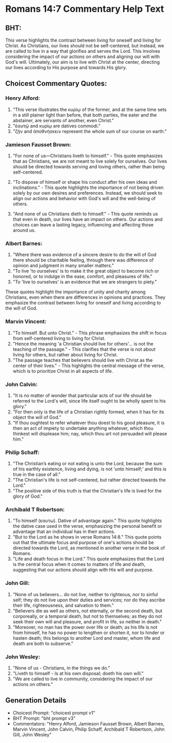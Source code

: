 # Romans 14:7 Commentary Help Text

## BHT:
This verse highlights the contrast between living for oneself and living for Christ. As Christians, our lives should not be self-centered, but instead, we are called to live in a way that glorifies and serves the Lord. This involves considering the impact of our actions on others and aligning our will with God's will. Ultimately, our aim is to live with Christ at the center, directing our lives according to His purpose and towards His glory.

## Choicest Commentary Quotes:
### Henry Alford:
1. "This verse illustrates the κυρίῳ of the former, and at the same time sets in a still plainer light than before, that both parties, the eater and the abstainer, are servants of another, even Christ."
2. "ἑαυτῷ and κυρίῳ are datives commodi."
3. "ζῇν and ἀποθνήσκειν represent the whole sum of our course on earth."

### Jamieson Fausset Brown:
1. "For none of us—Christians liveth to himself." - This quote emphasizes that as Christians, we are not meant to live solely for ourselves. Our lives should be directed towards serving and loving others, rather than being self-centered.

2. "To dispose of himself or shape his conduct after his own ideas and inclinations." - This quote highlights the importance of not being driven solely by our own desires and preferences. Instead, we should seek to align our actions and behavior with God's will and the well-being of others.

3. "And none of us Christians dieth to himself." - This quote reminds us that even in death, our lives have an impact on others. Our actions and choices can leave a lasting legacy, influencing and affecting those around us.

### Albert Barnes:
1. "Where there was evidence of a sincere desire to do the will of God there should be charitable feeling, through there was difference of opinion and judgment in many smaller matters."
2. "To live 'to ourselves' is to make it the great object to become rich or honored, or to indulge in the ease, comfort, and pleasures of life."
3. "To 'live to ourselves' is an evidence that we are strangers to piety."

These quotes highlight the importance of unity and charity among Christians, even when there are differences in opinions and practices. They emphasize the contrast between living for oneself and living according to the will of God.

### Marvin Vincent:
1. "To himself. But unto Christ." - This phrase emphasizes the shift in focus from self-centered living to living for Christ.
2. "Hence the meaning 'a Christian should live for others'... is not the teaching of the passage." - This clarifies that the verse is not about living for others, but rather about living for Christ.
3. "The passage teaches that believers should live with Christ as the center of their lives." - This highlights the central message of the verse, which is to prioritize Christ in all aspects of life.

### John Calvin:
1. "It is no matter of wonder that particular acts of our life should be referred to the Lord's will, since life itself ought to be wholly spent to his glory."
2. "For then only is the life of a Christian rightly formed, when it has for its object the will of God."
3. "If thou oughtest to refer whatever thou doest to his good pleasure, it is then an act of impiety to undertake anything whatever, which thou thinkest will displease him; nay, which thou art not persuaded will please him."

### Philip Schaff:
1. "The Christian’s eating or not eating is unto the Lord, because the sum of his earthly existence, living and dying, is not ‘unto himself;’ and this is true in the case of all."
2. "The Christian's life is not self-centered, but rather directed towards the Lord."
3. "The positive side of this truth is that the Christian's life is lived for the glory of God."

### Archibald T Robertson:
1. "To himself (εαυτω). Dative of advantage again." This quote highlights the dative case used in the verse, emphasizing the personal benefit or advantage that an individual has in their actions.
2. "But to the Lord as he shows in verse Romans 14:8." This quote points out that the ultimate focus and purpose of one's actions should be directed towards the Lord, as mentioned in another verse in the book of Romans.
3. "Life and death focus in the Lord." This quote emphasizes that the Lord is the central focus when it comes to matters of life and death, suggesting that our actions should align with His will and purpose.

### John Gill:
1. "None of us believers... do not live, neither to righteous, nor to sinful self; they do not live upon their duties and services; nor do they ascribe their life, righteousness, and salvation to them."
2. "Believers die as well as others, not eternally, or the second death, but corporeally, or a temporal death, but not to themselves; as they do not seek their own will and pleasure, and profit in life, so neither in death."
3. "Moreover, no man has the power over life or death; as his life is not from himself, he has no power to lengthen or shorten it, nor to hinder or hasten death; this belongs to another Lord and master, whom life and death are both to subserve."

### John Wesley:
1. "None of us - Christians, in the things we do." 
2. "Liveth to himself - Is at his own disposal; doeth his own will." 
3. "We are called to live in community, considering the impact of our actions on others."


## Generation Details
- Choicest Prompt: "choicest prompt v1"
- BHT Prompt: "bht prompt v3"
- Commentators: "Henry Alford, Jamieson Fausset Brown, Albert Barnes, Marvin Vincent, John Calvin, Philip Schaff, Archibald T Robertson, John Gill, John Wesley"
